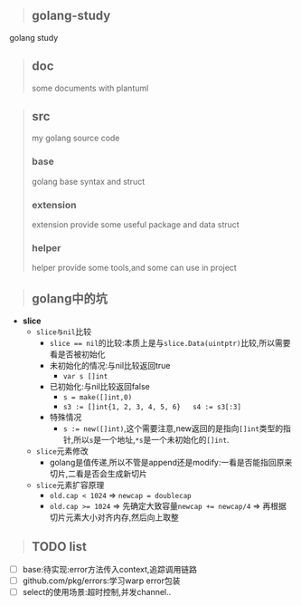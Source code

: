 > ## golang-study
golang study

> ## doc
> some documents with plantuml

> ## src
> my golang source code
> ### base
> golang base syntax and struct
> ### extension
> extension provide some useful package and data struct
> ### helper
> helper provide some tools,and some can use in project

> ## golang中的坑

- **slice**
  - `slice与nil`比较
      - `slice == nil`的比较:本质上是与`slice.Data(uintptr)`比较,所以需要看是否被初始化
      - 未初始化的情况:与nil比较返回true
          - `var s []int`
      - 已初始化:与nil比较返回false
          - `s = make([]int,0)`
          - `s3 := []int{1, 2, 3, 4, 5, 6}   s4 := s3[:3]`
      - 特殊情况
          - `s := new([]int)`,这个需要注意,new返回的是指向`[]int`类型的指针,所以`s`是一个地址,`*s`是一个未初始化的`[]int`.
  - `slice`元素修改
    - golang是值传递,所以不管是append还是modify:一看是否能指回原来切片,二看是否会生成新切片
  - `slice`元素扩容原理
    - `old.cap < 1024` => `newcap = doublecap`
    - `old.cap >= 1024` => 先确定大致容量`newcap += newcap/4` => 再根据切片元素大小对齐内存,然后向上取整
> ## TODO list

- [ ] base:待实现:error方法传入context,追踪调用链路
- [ ] github.com/pkg/errors:学习warp error包装
- [ ] select的使用场景:超时控制,并发channel..